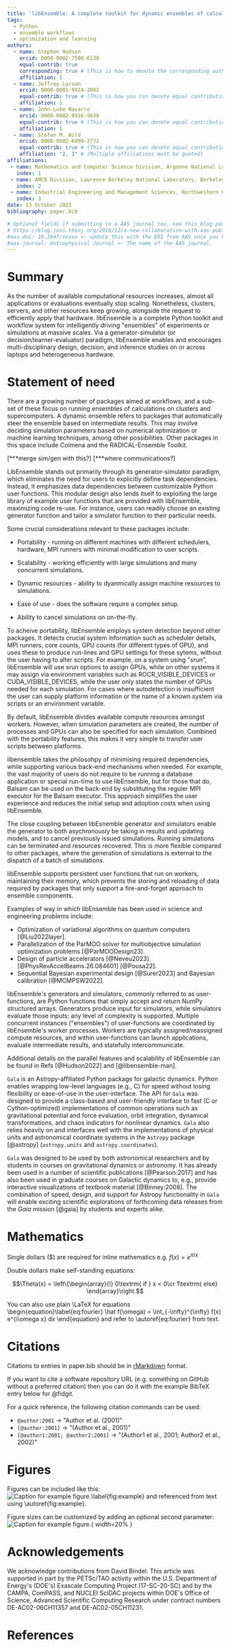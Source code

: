 ```yaml
---
title: 'libEnsemble: A complete toolkit for dynamic ensembles of calculations'
tags:
  - Python
  - ensemble workflows
  - optimization and learning
authors:
  - name: Stephen Hudson
    orcid: 0000-0002-7500-6138
    equal-contrib: true
    corresponding: true # (This is how to denote the corresponding author)
    affiliation: 1
  - name: Jeffrey Larson
    orcid: 0000-0001-9924-2082
    equal-contrib: true # (This is how you can denote equal contributions between multiple authors)
    affiliation: 1
  - name: John-Luke Navarro
    orcid: 0000-0002-9916-9038
    equal-contrib: true # (This is how you can denote equal contributions between multiple authors)
    affiliation: 1
  - name: Stefan M. Wild
    orcid: 0000-0002-6099-2772
    equal-contrib: true # (This is how you can denote equal contributions between multiple authors)
    affiliation: "2, 3" # (Multiple affiliations must be quoted)
affiliations:
 - name: Mathematics and Computer Science Division, Argonne National Laboratory, Lemont, IL, USA
   index: 1
 - name: AMCR Division, Lawrence Berkeley National Laboratory, Berkeley, CA, USA
   index: 2
 - name: Industrial Engineering and Management Sciences, Northwestern University, Evanston, IL, USA
   index: 3
date: 13 October 2023
bibliography: paper.bib

# Optional fields if submitting to a AAS journal too, see this blog post:
# https://blog.joss.theoj.org/2018/12/a-new-collaboration-with-aas-publishing
#aas-doi: 10.3847/xxxxx <- update this with the DOI from AAS once you know it.
#aas-journal: Astrophysical Journal <- The name of the AAS journal.
---
```


# Summary

As the number of available computational resources increases, almost all applications
or evaluations eventually stop scaling. Nonetheless, clusters, servers, and other resources
keep growing, alongside the request to efficiently apply that hardware.
libEnsemble is a complete Python toolkit and workflow system for intelligently driving
"ensembles" of experiments or simulations at massive scales. Via a generator-simulator
(or decision/learner-evaluator) paradigm, libEnsemble enables and encourages multi-disciplinary
design, decision, and inference studies on or across laptops and heterogeneous hardware.

# Statement of need

There are a growing number of packages aimed at workflows, and a sub-set of these focus on running ensembles of calculations on clusters and supercomputers. A dynamic ensemble refers to packages that automatically steer the ensemble based on intermediate results. This may involve deciding simulation parameters based on numerical optimization or machine learning techniques, among other possibilities. Other packages in this space include Colmena and the RADICAL-Ensemble Toolkit.

[***merge sim/gen with this?]
[***where communications?]

LibEnsemble stands out primarily through its generator-simulator paradigm, which eliminates the need for users to explicitly define task dependencies. Instead, it emphasizes data dependencies between customizable Python user functions. This modular design also lends itself to exploiting the large library of example user functions that are provided with libEnsemble, maximizing code re-use. For instance, users can readily choose an existing generator function and tailor a simulator function to their particular needs.

Some crucial considerations relevant to these packages include:

- Portability - running on different machines with different schedulers, hardware, MPI runners with minimal modification to user scripts.

- Scalability - working efficiently with large simulations and many concurrent simulations.

- Dynamic resources - ability to dyanmically assign machine resources to simulations.

- Ease of use - does the software require a complex setup.

- Ability to cancel simulations on on-the-fly.

To acheive portability, libEnsemble employs system detection beyond other packages. It detects crucial system information such as scheduler details, MPI runners, core counts, GPU counts (for different types of GPU), and uses these to produce run-lines and GPU settings for these sytems, without the user having to alter scripts. For example, on a system using "srun", libEnsemble will use srun options to assign GPUs, while on other systems it may assign via environment variables such as ROCR_VISIBLE_DEVICES or CUDA_VISIBLE_DEVICES, while the user only states the number of GPUs needed for each simulation. For cases where autodetection is insufficient the user can supply platform information or the name of a known system via scripts or an environment variable.

By default, libEnsemble divides available compute resources amongst workers. However, when simulation parameters are created, the number of processes and GPUs can also be specified for each simulation. Combined with the portability features, this makes it very simple to transfer user scripts between platforms.

libensemble takes the philosohpy of minimising required dependencies, while supporting various back-end mechanisms when needed. For example, the vast majority of users do not require to be running a database application or special run-time to use libEnsemble, but for those that do, Balsam can be used on the back-end by substituting the reguler MPI executor for the Balsam executor. This approach simplifies the user experience and reduces the initial setup and adoption costs when using libEnsemble.

The close coupling between libEsnemble generator and simulators enable the generator to both asychronously be taking in results and updating models, and to cancel previously issued simulations. Running simulations can be terminated and resources recovered. This is more flexible compared to other packages, where the generation of simulations is external to the dispatch of a batch of simulations.

libEnsemble supports persistent user functions.that run on workers, maintaining their memory, which prevents the storing and reloading of data required by packages that only support a fire-and-forget approach to ensemble components.

Examples of way in which libEnsemble has been used in science and engineering problems include:

- Optimization of variational algorithms on quantum computers [@Liu2022layer].
- Parallelization of the ParMOO solver for multiobjective simulation optimization problems [@ParMOODesign23].
- Design of particle accelerators [@Neveu2023] [@PhysRevAccelBeams.26.084601] [@Pousa22].
- Sequential Bayesian experimental design [@Surer2023] and Bayesian calibration [@MCMPSW2022].

libEnsemble's generators and simulators, commonly referred to as user-functions, are Python
functions that simply accept and return NumPy structured arrays. Generators produce input for
simulators, while simulators evaluate those inputs; any level of complexity is supported. 
Multiple concurrent instances ("ensembles") of user-functions are coordinated by libEnsemble's
worker processes. Workers are typically assigned/reassigned compute resources, and within 
user-functions can launch applications, evaluate intermediate results, and statefully intercommunicate.

Additional details on the parallel features and scalability of libEnsemble can be found in Refs [@Hudson2022] and [@libensemble-man].

`Gala` is an Astropy-affiliated Python package for galactic dynamics. Python
enables wrapping low-level languages (e.g., C) for speed without losing
flexibility or ease-of-use in the user-interface. The API for `Gala` was
designed to provide a class-based and user-friendly interface to fast (C or
Cython-optimized) implementations of common operations such as gravitational
potential and force evaluation, orbit integration, dynamical transformations,
and chaos indicators for nonlinear dynamics. `Gala` also relies heavily on and
interfaces well with the implementations of physical units and astronomical
coordinate systems in the `Astropy` package [@astropy] (`astropy.units` and
`astropy.coordinates`).

`Gala` was designed to be used by both astronomical researchers and by
students in courses on gravitational dynamics or astronomy. It has already been
used in a number of scientific publications [@Pearson:2017] and has also been
used in graduate courses on Galactic dynamics to, e.g., provide interactive
visualizations of textbook material [@Binney:2008]. The combination of speed,
design, and support for Astropy functionality in `Gala` will enable exciting
scientific explorations of forthcoming data releases from the *Gaia* mission
[@gaia] by students and experts alike.

# Mathematics

Single dollars ($) are required for inline mathematics e.g. $f(x) = e^{\pi/x}$

Double dollars make self-standing equations:

$$\Theta(x) = \left\{\begin{array}{l}
0\textrm{ if } x < 0\cr
1\textrm{ else}
\end{array}\right.$$

You can also use plain \LaTeX for equations
\begin{equation}\label{eq:fourier}
\hat f(\omega) = \int_{-\infty}^{\infty} f(x) e^{i\omega x} dx
\end{equation}
and refer to \autoref{eq:fourier} from text.

# Citations

Citations to entries in paper.bib should be in
[rMarkdown](http://rmarkdown.rstudio.com/authoring_bibliographies_and_citations.html)
format.

If you want to cite a software repository URL (e.g. something on GitHub without a preferred
citation) then you can do it with the example BibTeX entry below for @fidgit.

For a quick reference, the following citation commands can be used:
- `@author:2001`  ->  "Author et al. (2001)"
- `[@author:2001]` -> "(Author et al., 2001)"
- `[@author1:2001; @author2:2001]` -> "(Author1 et al., 2001; Author2 et al., 2002)"

# Figures

Figures can be included like this:
![Caption for example figure.\label{fig:example}](figure.png)
and referenced from text using \autoref{fig:example}.

Figure sizes can be customized by adding an optional second parameter:
![Caption for example figure.](figure.png){ width=20% }

# Acknowledgements

We acknowledge contributions from David Bindel.
This article was supported in part by the PETSc/TAO activity within the U.S. Department of Energy's (DOE's) Exascale Computing Project (17-SC-20-SC) and by the CAMPA, ComPASS, and NUCLEI SciDAC projects within DOE's Office of Science, Advanced Scientific Computing Research under contract numbers DE-AC02-06CH11357 and DE-AC02-05CH11231.


# References
